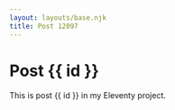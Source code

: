 ```yaml
---
layout: layouts/base.njk
title: Post 12097
---
```


# Post {{ id }}

This is post {{ id }} in my Eleventy project.
